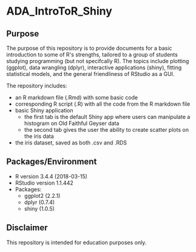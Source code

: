 # ADA_IntroToR_Shiny
## Purpose
The purpose of this repository is to provide documents for a basic introduction to some of R's strengths, tailored to a group of students studying programming (but not specifcally R). The topics include plotting (ggplot), data wrangling (dplyr), interactive applications (shiny), fitting statistical models, and the general friendliness of RStudio as a GUI.  

The repository includes: 
+ an R markdown file (.Rmd) with some basic code
+ corresponding R script (.R) with all the code from the R markdown file 
+ basic Shiny application
  + the first tab is the default Shiny app where users can manipulate a histogram on Old Faithful Geyser data
  + the second tab gives the user the ability to create scatter plots on the iris data
+ the iris dataset, saved as both .csv and .RDS

## Packages/Environment
+ R version 3.4.4 (2018-03-15)
+ RStudio version 1.1.442
+ Packages:
  + ggplot2 (2.2.1)
  + dplyr (0.7.4)
  + shiny (1.0.5)

## Disclaimer
This repository is intended for education purposes only. 
